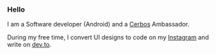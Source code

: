 ### Hello
I am a Software developer (Android) and a [Cerbos](https://cerbos.dev/) Ambassador.

During my free time, I convert UI designs to code on my [Instagram](https://www.instagram.com/tcreates_llc/) and write on [dev.to](https://dev.to/agusioma).

<!--
**Agusioma/Agusioma** is a ✨ _special_ ✨ repository because its `README.md` (this file) appears on your GitHub profile.

Here are some ideas to get you started:

- 🔭 I’m currently working on ...
- 🌱 I’m currently learning ...
- 👯 I’m looking to collaborate on ...
- 🤔 I’m looking for help with ...
- 💬 Ask me about ...
- 📫 How to reach me: ...
- 😄 Pronouns: ...
- ⚡ Fun fact: ...
-->
